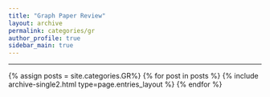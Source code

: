 ```yaml
---
title: "Graph Paper Review"
layout: archive
permalink: categories/gr
author_profile: true
sidebar_main: true
---
```


<!-- 공백이 포함되어 있는 카테고리 이름의 경우 site.categories.['a b c'] 이런식으로! -->

***

{% assign posts = site.categories.GR%}
{% for post in posts %} {% include archive-single2.html type=page.entries_layout %} {% endfor %}


